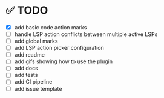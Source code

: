 # ✅ TODO

-   [x] add basic code action marks
-   [ ] handle LSP action conflicts between multiple active LSPs
-   [ ] add global marks
-   [ ] add LSP action picker configuration
-   [ ] add readme
-   [ ] add gifs showing how to use the plugin
-   [ ] add docs
-   [ ] add tests
-   [ ] add CI pipeline
-   [ ] add issue template
